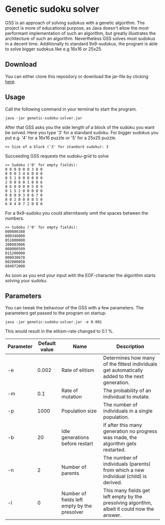 # Genetic sudoku solver

GSS is an approach of solving sudokus with a genetic algorithm. The project is more of educational purpose, as Java doesn't allow the most performant implementation of such an algorithm, but greatly illustrates the architecture of such an algorithm. Nevertheless GSS solves most sudokus in a decent time. Additionally to standard 9x9-sudokus, the program is able to solve bigger sudokus like e.g 16x16 or 25x25.

## Download
You can either clone this repository or download the jar-file by clicking [here](https://github.com/marcelmoosbrugger/genetic-sudoku-solver/raw/master/genetic-sudoku-solver.jar).

## Usage
Call the following command in your terminal to start the program.
```
java -jar genetic-sudoku-solver.jar
```
After that GSS asks you the side length of a block of the sudoku you want be solved. Here you type '3' for a standard sudoku. For bigger sudokus you put e.g. '4' for a 16x16 puzzle or '5' for a 25x25 puzzle.
```
>> Size of a block ('3' for standard sudoku): 3
```
Succeeding GSS requests the sudoku-grid to solve
```
>> Sudoku ('0' for empty fields):
0 0 0 0 0 0 3 8 0
0 0 0 3 4 6 0 0 0
0 5 1 0 0 0 0 0 0
2 0 0 8 0 3 0 0 6
0 6 0 0 0 0 5 0 9
0 1 5 2 0 0 0 0 0
0 0 0 0 3 0 6 7 0
0 0 2 0 0 0 0 5 0
6 0 4 0 7 2 0 0 0
```
For a 9x9-sudoku you could alternitavely omit the spaces between the numbers.
```
>> Sudoku ('0' for empty fields):
000000380
000346000
051000000
200803006
060000509
015200000
000030670
002000050
604072000
```
As soon as you end your input with the EOF-character the algorithm starts solving your sudoku.

## Parameters
You can tweak the behaviour of the GSS with a few parameters. The parameters get passed to the program on startup.
```
java -jar genetic-sudoku-solver.jar -e 0.001
```
This would result in the elitism-rate changed to 0.1 %.

Parameter | Default value | Name | Description
---|---|---|---
-e | 0.002 | Rate of elitism | Determines how many of the fittest individuals get automatically added to the next generation.
-m | 0.1 | Rate of mutation | The probability of an individual to mutate.
-p | 1000 | Population size | The number of individuals in a single population.
-b | 20 | Idle generations before restart | If after this many generation no progress was made, the algorithm gets restarted.
-n | 2 | Number of parents | The number of individuals (parents) from which a new individual (child) is derived.
-l | 0 | Number of fields left empty by the presolver | This many fields get left empty by the presolving algorithm, albeit it could now the answer.
